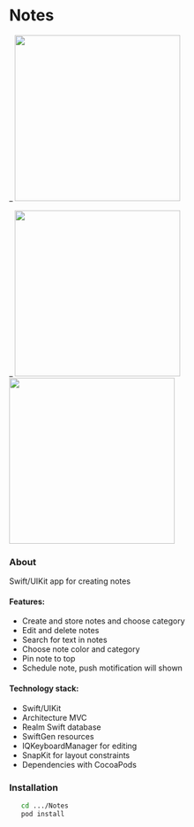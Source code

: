 # Notes #

_
    <img src="https://user-images.githubusercontent.com/105886145/173860957-a75e2967-3b96-4159-98c5-3294341eff78.gif" width="300">
    
_
    <img src="https://user-images.githubusercontent.com/105886145/173858866-e2f31865-2cf3-45c4-8109-10a268186f02.jpg" width="300"> 
    <img src="https://user-images.githubusercontent.com/105886145/173859486-dab2e19b-a104-48da-98bc-05587c301894.jpg" width="300">
    
### About ###
Swift/UIKit app for creating notes

#### Features: ####
  - Create and store notes and choose category
  - Edit and delete notes
  - Search for text in notes
  - Choose note color and category 
  - Pin note to top
  - Schedule note, push motification will shown

#### Technology stack: ####
  - Swift/UIKit
  - Architecture MVC
  - Realm Swift database
  - SwiftGen resources
  - IQKeyboardManager for editing
  - SnapKit for layout constraints
  - Dependencies with CocoaPods

### Installation ####
```sh
   cd .../Notes
   pod install 
```

